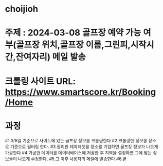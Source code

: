 # choijioh


# 주제 : 2024-03-08 골프장 예약 가능 여부(골프장 위치,골프장 이름,그린피,시작시간,잔여자리) 메일 발송

# 크롤링 사이트 URL: https://www.smartscore.kr/Booking/Home

# 과정 
#1.3/8일 기준으로 사이트에 있는 골프장 정보를 크롤링한다
#2.크롤링한 정보를 장소로 기준으로 필터링 한다.
#3.정리한 데이터셋을 장소를 기입하면 골프장 정보가 나오게 가공한다
#4.가공한 데이터를 데이터베이스에 저장한 후 지역을 설정하면 그에 맞는 정보들이 나오게 수정한다.
#5.그 이후 사용자의 메일에 발송한다
#6.끝


